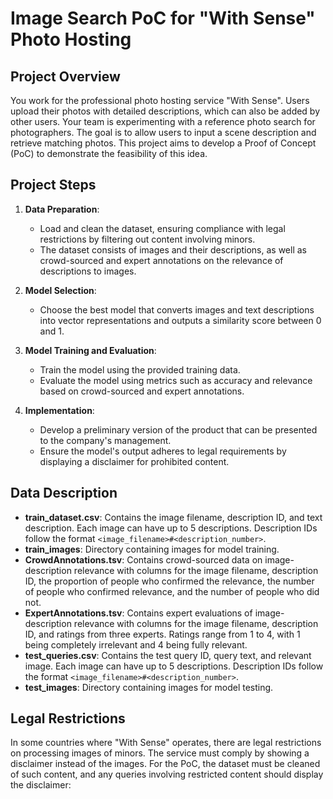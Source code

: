 # Image Search PoC for "With Sense" Photo Hosting

## Project Overview

You work for the professional photo hosting service "With Sense". 
Users upload their photos with detailed descriptions, which can also be added by other users.
 Your team is experimenting with a reference photo search for photographers. 
The goal is to allow users to input a scene description and retrieve matching photos. 
This project aims to develop a Proof of Concept (PoC) to demonstrate the feasibility of this idea.

## Project Steps

1. **Data Preparation**: 
   - Load and clean the dataset, ensuring compliance with legal restrictions by filtering out content involving minors.
   - The dataset consists of images and their descriptions, as well as crowd-sourced and expert annotations on the relevance of descriptions to images.

2. **Model Selection**:
   - Choose the best model that converts images and text descriptions into vector representations and outputs a similarity score between 0 and 1.

3. **Model Training and Evaluation**:
   - Train the model using the provided training data.
   - Evaluate the model using metrics such as accuracy and relevance based on crowd-sourced and expert annotations.

4. **Implementation**:
   - Develop a preliminary version of the product that can be presented to the company's management.
   - Ensure the model's output adheres to legal requirements by displaying a disclaimer for prohibited content.

## Data Description

- **train_dataset.csv**: Contains the image filename, description ID, and text description. Each image can have up to 5 descriptions. Description IDs follow the format `<image_filename>#<description_number>`.
- **train_images**: Directory containing images for model training.
- **CrowdAnnotations.tsv**: Contains crowd-sourced data on image-description relevance with columns for the image filename, description ID, the proportion of people who confirmed the relevance, the number of people who confirmed relevance, and the number of people who did not.
- **ExpertAnnotations.tsv**: Contains expert evaluations of image-description relevance with columns for the image filename, description ID, and ratings from three experts. Ratings range from 1 to 4, with 1 being completely irrelevant and 4 being fully relevant.
- **test_queries.csv**: Contains the test query ID, query text, and relevant image. Each image can have up to 5 descriptions. Description IDs follow the format `<image_filename>#<description_number>`.
- **test_images**: Directory containing images for model testing.

## Legal Restrictions

In some countries where "With Sense" operates, there are legal restrictions on processing images of minors. The service must comply by showing a disclaimer instead of the images. For the PoC, the dataset must be cleaned of such content, and any queries involving restricted content should display the disclaimer:

